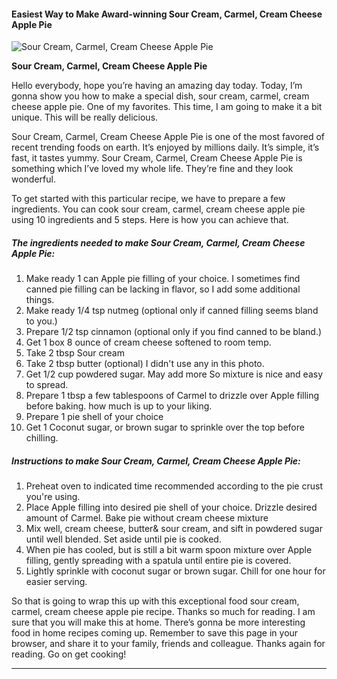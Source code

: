             

#### Easiest Way to Make Award-winning Sour Cream, Carmel, Cream Cheese Apple Pie

![Sour Cream, Carmel, Cream Cheese Apple Pie](https://img-global.cpcdn.com/recipes/4682757162663936/751x532cq70/sour-cream-carmel-cream-cheese-apple-pie-recipe-main-photo.jpg)

**Sour Cream, Carmel, Cream Cheese Apple Pie**

Hello everybody, hope you’re having an amazing day today. Today, I’m gonna show you how to make a special dish, sour cream, carmel, cream cheese apple pie. One of my favorites. This time, I am going to make it a bit unique. This will be really delicious.

Sour Cream, Carmel, Cream Cheese Apple Pie is one of the most favored of recent trending foods on earth. It’s enjoyed by millions daily. It’s simple, it’s fast, it tastes yummy. Sour Cream, Carmel, Cream Cheese Apple Pie is something which I’ve loved my whole life. They’re fine and they look wonderful.

To get started with this particular recipe, we have to prepare a few ingredients. You can cook sour cream, carmel, cream cheese apple pie using 10 ingredients and 5 steps. Here is how you can achieve that.

##### The ingredients needed to make Sour Cream, Carmel, Cream Cheese Apple Pie:

1.  Make ready 1 can Apple pie filling of your choice. I sometimes find canned pie filling can be lacking in flavor, so I add some additional things.
2.  Make ready 1/4 tsp nutmeg (optional only if canned filling seems bland to you.)
3.  Prepare 1/2 tsp cinnamon (optional only if you find canned to be bland.)
4.  Get 1 box 8 ounce of cream cheese softened to room temp.
5.  Take 2 tbsp Sour cream
6.  Take 2 tbsp butter (optional) I didn't use any in this photo.
7.  Get 1/2 cup powdered sugar. May add more So mixture is nice and easy to spread.
8.  Prepare 1 tbsp a few tablespoons of Carmel to drizzle over Apple filling before baking. how much is up to your liking.
9.  Prepare 1 pie shell of your choice
10.  Get 1 Coconut sugar, or brown sugar to sprinkle over the top before chilling.

##### Instructions to make Sour Cream, Carmel, Cream Cheese Apple Pie:

1.  Preheat oven to indicated time recommended according to the pie crust you're using.
2.  Place Apple filling into desired pie shell of your choice. Drizzle desired amount of Carmel. Bake pie without cream cheese mixture
3.  Mix well, cream cheese, butter& sour cream, and sift in powdered sugar until well blended. Set aside until pie is cooked.
4.  When pie has cooled, but is still a bit warm spoon mixture over Apple filling, gently spreading with a spatula until entire pie is covered.
5.  Lightly sprinkle with coconut sugar or brown sugar. Chill for one hour for easier serving.

So that is going to wrap this up with this exceptional food sour cream, carmel, cream cheese apple pie recipe. Thanks so much for reading. I am sure that you will make this at home. There’s gonna be more interesting food in home recipes coming up. Remember to save this page in your browser, and share it to your family, friends and colleague. Thanks again for reading. Go on get cooking!

* * *